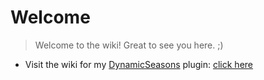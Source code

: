 # Welcome

> Welcome to the wiki!
> Great to see you here. ;)

- Visit the wiki for my [DynamicSeasons][1] plugin: [click here](DynamicSeasons.topic)


[1]: https://www.spigotmc.org/resources/111362
